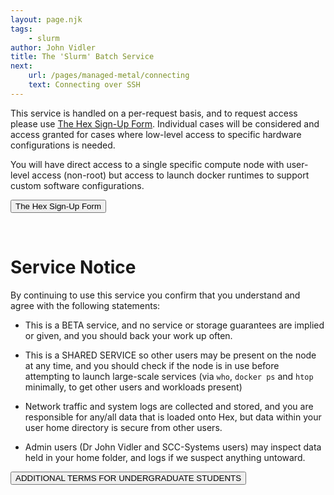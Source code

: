 ```yaml
---
layout: page.njk
tags:
    - slurm
author: John Vidler
title: The 'Slurm' Batch Service
next:
    url: /pages/managed-metal/connecting
    text: Connecting over SSH
---
```


This service is handled on a per-request basis, and to request access please use [The Hex Sign-Up Form](https://forms.office.com/e/qhzG7ZSWTd).
Individual cases will be considered and access granted for cases where low-level access to specific hardware configurations is needed.

You will have direct access to a single specific compute node with user-level access (non-root) but access to launch docker runtimes to support custom software configurations.

<form action="https://forms.office.com/e/qhzG7ZSWTd" method="get" class="w-full place-content-center grid">
    <button class="btn btn-outline border-red-600 border-2">The Hex Sign-Up Form</button>
</form>

<br />

# Service Notice

By continuing to use this service you confirm that you understand and agree
with the following statements:

+ This is a BETA service, and no service or storage guarantees are implied or
  given, and you should back your work up often.

+ This is a SHARED SERVICE so other users may be present on the node at any
  time, and you should check if the node is in use before attempting to launch
  large-scale services (via `who`, `docker ps` and `htop` minimally, to get
  other users and workloads present)

+ Network traffic and system logs are collected and stored, and you are
  responsible for any/all data that is loaded onto Hex, but data within your
  user home directory is secure from other users.

+ Admin users (Dr John Vidler and SCC-Systems users) may inspect data held in
  your home folder, and logs if we suspect anything untoward.

<form action="/pages/undergraduate-terms-of-use" method="get" class="w-full place-content-center grid">
    <button class="btn btn-outline border-red-600 border-2">ADDITIONAL TERMS FOR UNDERGRADUATE STUDENTS</button>
</form>

<br />